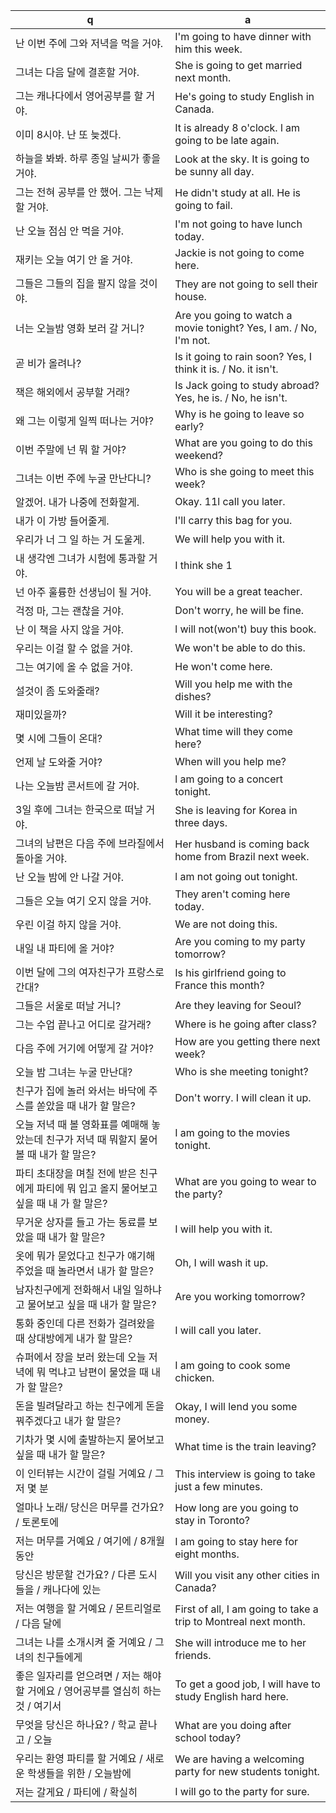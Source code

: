  q  | a
--- | ---
난 이번 주에 그와 저녁을 먹을 거야.				| I'm going to have dinner with him this week.
그녀는 다음 달에 결혼할 거야.					| She is going to get married next month.
그는 캐나다에서 영어공부를 할 거야.				| He's going to study English in Canada.
이미 8시야. 난 또 늦겠다.					| It is already 8 o'clock. l am going to be late again.
하늘을 봐봐. 하루 종일 날씨가 좋을 거야.			| Look at the sky. It is going to be sunny all day.
그는 전혀 공부를 안 했어. 그는 낙제할 거야.			| He didn't study at all. He is going to fail.
난 오늘 점심 안 먹을 거야.					| I'm not going to have lunch today.
재키는 오늘 여기 안 올 거야.					| Jackie is not going to come here.
그들은 그들의 집을 팔지 않을 것이야.				| They are not going to sell their house.
너는 오늘밤 영화 보러 갈 거니?					| Are you going to watch a movie tonight? Yes, I am. / No, I'm not.
곧 비가 올려나?							| Is it going to rain soon? Yes, I think it is. / No. it isn't.
잭은 해외에서 공부할 거래?					| Is Jack going to study abroad? Yes, he is. / No, he isn't.
왜 그는 이렇게 일찍 떠나는 거야?				| Why is he going to leave so early?
이번 주말에 넌 뭐 할 거야?					| What are you going to do this weekend?
그녀는 이번 주에 누굴 만난다니?					| Who is she going to meet this week?
알겠어. 내가 나중에 전화할게.					| Okay. 11l call you later.
내가 이 가방 들어줄게.						| I'll carry this bag for you.
우리가 너 그 일 하는 거 도울게.					| We will help you with it.
내 생각엔 그녀가 시험에 통과할 거야.				| I think she 1| pass the exam.
넌 아주 훌륭한 선생님이 될 거야.				| You will be a great teacher.
걱정 마, 그는 괜찮을 거야.					| Don't worry, he will be fine.
난 이 책을 사지 않을 거야.					| l will not(won't) buy this book.
우리는 이걸 할 수 없을 거야.					| We won't be able to do this.
그는 여기에 올 수 없을 거야.					| He won't come here.
설것이 좀 도와줄래?						| Will you help me with the dishes?
재미있을까?							| Will it be interesting?
몇 시에 그들이 온대?						| What time will they come here?
언제 날 도와줄 거야?						| When will you help me?
나는 오늘밤 콘서트에 갈 거야.					| l am going to a concert tonight.
3일 후에 그녀는 한국으로 떠날 거야.				| She is leaving for Korea in three days.
그녀의 남편은 다음 주에 브라질에서 돌아올 거야.			| Her husband is coming back home from Brazil next week.
난 오늘 밤에 안 나갈 거야.					| l am not going out tonight.
그들은 오늘 여기 오지 않을 거야.				| They aren't coming here today.
우린 이걸 하지 않을 거야.					| We are not doing this.
내일 내 파티에 올 거야?						| Are you coming to my party tomorrow?
이번 달에 그의 여자친구가 프랑스로 간대?			| Is his girlfriend going to France this month?
그들은 서울로 떠날 거니?					| Are they leaving for Seoul?
그는 수업 끝나고 어디로 갈거래?					| Where is he going after class?
다음 주에 거기에 어떻게 갈 거야?				| How are you getting there next week?
오늘 밤 그녀는 누굴 만난대?					| Who is she meeting tonight?
친구가 집에 놀러 와서는 바닥에 주스를 쏟았을 때 내가 할 말은?		| Don't worry. I will clean it up.
오늘 저녁 때 볼 영화표를 예매해 놓았는데 친구가 저녁 때 뭐할지 물어볼 때 내가 할 말은?		| I am going to the movies tonight.
파티 초대장을 며칠 전에 받은 친구에게 파티에 뭐 입고 올지 물어보고 싶을 때 내 가 할 말은?		| What are you going to wear to the party?
무거운 상자를 들고 가는 동료를 보았을 때 내가 할 말은?						| I will help you with it.
옷에 뭐가 묻었다고 친구가 얘기해 주었을 때 놀라면서 내가 할 말은?					| Oh, I will wash it up.
남자친구에게 전화해서 내일 일하냐고 물어보고 싶을 때 내가 할 말은?					| Are you working tomorrow?
통화 중인데 다른 전화가 걸려왔을 때 상대방에게 내가 할 말은?						| I will call you later.
슈퍼에서 장을 보러 왔는데 오늘 저녁에 뭐 먹냐고 남편이 물었을 때 내가 할 말은?			| I am going to cook some chicken.
돈을 빌려달라고 하는 친구에게 돈을 꿔주겠다고 내가 할 말은?						| Okay, I will lend you some money.
기차가 몇 시에 출발하는지 물어보고 싶을 때 내가 할 말은?						| What time is the train leaving?
이 인터뷰는 시간이 걸릴 거예요 / 그저 몇 분			| This interview is going to take just a few minutes.
얼마나 노래/ 당신은 머무를 건가요? / 토론토에			| How long are you going to stay in Toronto?
저는 머무를 거예요 / 여기에 / 8개월 동안			| I am going to stay here for eight months.
당신은 방문할 건가요? / 다른 도시들을 / 캐나다에 있는		| Will you visit any other cities in Canada?
저는 여행을 할 거예요 / 몬트리얼로 / 다음 달에			| First of all, I am going to take a trip to Montreal next month.
그녀는 나를 소개시켜 줄 거예요 / 그녀의 친구들에게		| She will introduce me to her friends.
좋은 일자리를 얻으려면 / 저는 해야 할 거에요 / 영어공부를 열심히 하는 것 / 여기서	| To get a good job, I will have to study English hard here.
무엇을 당신은 하나요? / 학교 끝나고 / 오늘			| What are you doing after school today?
우리는 환영 파티를 할 거예요 / 새로운 학생들을 위한 / 오늘밤에		| We are having a welcoming party for new students tonight.
저는 갈게요 / 파티에 / 확실히			| I will go to the party for sure.
